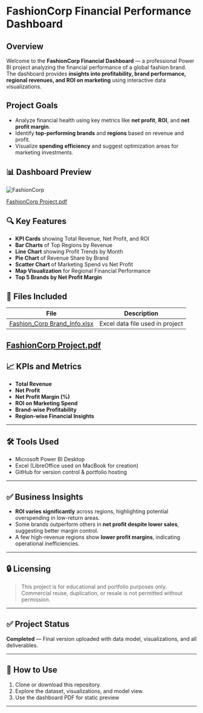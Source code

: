 # FashionCorp Financial Performance Dashboard

## Overview
Welcome to the **FashionCorp Financial Dashboard** — a professional Power BI project analyzing the financial performance of a global fashion brand.
The dashboard provides **insights into profitability, brand performance, regional revenues, and ROI on marketing** using interactive data visualizations.
## Project Goals
- Analyze financial health using key metrics like **net profit**, **ROI**, and **net profit margin**.
- Identify **top-performing brands** and **regions** based on revenue and profit.
- Visualize **spending efficiency** and suggest optimization areas for marketing investments.
## 📊 Dashboard Preview
![FashionCorp](https://github.com/user-attachments/assets/766463da-284e-4c36-99d7-d3812393faa1)

[FashionCorp Project.pdf](https://github.com/user-attachments/files/20279296/FashionCorp.Project.pdf)

## 🔍 Key Features
- **KPI Cards** showing Total Revenue, Net Profit, and ROI
- **Bar Charts** of Top Regions by Revenue
- **Line Chart** showing Profit Trends by Month
- **Pie Chart** of Revenue Share by Brand
- **Scatter Chart** of Marketing Spend vs Net Profit
- **Map Visualization** for Regional Financial Performance
- **Top 5 Brands by Net Profit Margin**
  
## 📂 Files Included

| File | Description |
|------|-------------|
| [Fashion_Corp Brand_Info.xlsx](https://github.com/user-attachments/files/19959190/Fashion_Corp.Brand_Info.xlsx) | Excel data file used in project|
[FashionCorp Project.pdf](https://github.com/user-attachments/files/20279296/FashionCorp.Project.pdf)
---

## 📈 KPIs and Metrics

- **Total Revenue**
- **Net Profit**
- **Net Profit Margin (%)**
- **ROI on Marketing Spend**
- **Brand-wise Profitability**
- **Region-wise Financial Insights**

---

## 🛠 Tools Used

- Microsoft Power BI Desktop
- Excel (LibreOffice used on MacBook for creation)
- GitHub for version control & portfolio hosting

---

## ✅ Business Insights

- **ROI varies significantly** across regions, highlighting potential overspending in low-return areas.
- Some brands outperform others in **net profit despite lower sales**, suggesting better margin control.
- A few high-revenue regions show **lower profit margins**, indicating operational inefficiencies.

---

## 🔒 Licensing

> This project is for educational and portfolio purposes only.
> Commercial reuse, duplication, or resale is not permitted without permission.

---

## ✅ Project Status
**Completed** — Final version uploaded with data model, visualizations, and all deliverables.

---

## 📎 How to Use

1. Clone or download this repository.
3. Explore the dataset, visualizations, and model view.
4. Use the dashboard PDF for static preview

---
